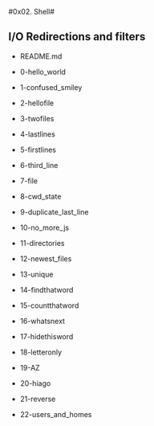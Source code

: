 #0x02. Shell#
## I/O Redirections and filters ##

* README.md

* 0-hello_world
* 1-confused_smiley
* 2-hellofile
* 3-twofiles
* 4-lastlines
* 5-firstlines
* 6-third_line
* 7-file
* 8-cwd_state
* 9-duplicate_last_line
* 10-no_more_js
* 11-directories
* 12-newest_files
* 13-unique
* 14-findthatword
* 15-countthatword
* 16-whatsnext
* 17-hidethisword
* 18-letteronly
* 19-AZ
* 20-hiago
* 21-reverse
* 22-users_and_homes
